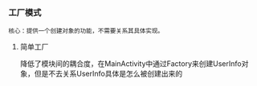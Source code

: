 ### 工厂模式


    核心：提供一个创建对象的功能，不需要关系其具体实现。
    
1. 简单工厂

    降低了模块间的耦合度，在MainActivity中通过Factory来创建UserInfo对象，但是不去关系UserInfo具体是怎么被创建出来的